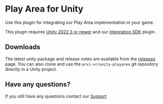 # Play Area for Unity
Use this plugin for integrating our Play Area implementation in your game.

This plugin requires [Unity 2022.3 or newer](//unity3d.com/get-unity/download) and our [Integration SDK](//github.com/arvi-vr/unity-integration) plugin.

## Downloads
The latest unity package and release notes are available from the [releases](//github.com/arvi-vr/unity-playarea/releases) page. You can also clone and use the `arvi-vr/unity-playarea` git repository directly in a Unity project.

## Have any questions?
If you still have any questions contact our [Support](mailto:vr.support@arvilab.com)
